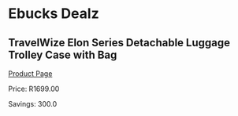 
# Ebucks Dealz
## TravelWize Elon Series Detachable Luggage Trolley Case with Bag
[Product Page](https://www.ebucks.com/web/shop/productSelected.do?prodId=548301279&catId=717342768)

Price: R1699.00

Savings: 300.0


	